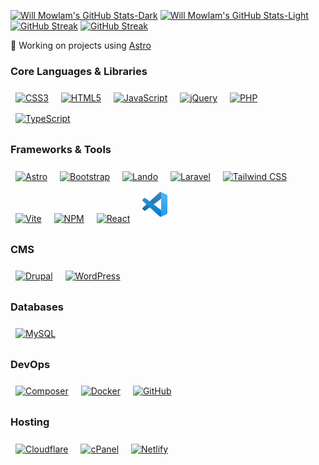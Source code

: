 [![Will Mowlam's GitHub Stats-Dark](https://github-readme-stats.vercel.app/api?username=willmowlam&hide_border=true&show_icons=true&theme=dark&bg_color=00000000#gh-dark-mode-only)](#gh-dark-mode-only)
[![Will Mowlam's GitHub Stats-Light](https://github-readme-stats.vercel.app/api?username=willmowlam&hide_border=true&show_icons=true&theme=default#gh-light-mode-only)](#gh-light-mode-only)
[![GitHub Streak](https://github-readme-streak-stats.herokuapp.com?user=willmowlam&theme=github-dark&hide_border=true&date_format=j%20M%5B%20Y%5D&hide_current_streak=true&hide_longest_streak=true#gh-dark-mode-only)](#gh-dark-mode-only)
[![GitHub Streak](https://github-readme-streak-stats.herokuapp.com?user=willmowlam&theme=transparent&hide_border=true&date_format=j%20M%5B%20Y%5D&hide_current_streak=true&hide_longest_streak=true#gh-light-mode-only)](#gh-light-mode-only)

<!-- 🔭 Working on [devOpps](https://github.com/jilloreilly/devopps) -->

🔭 Working on projects using [Astro](https://astro.build/)

### Core Languages & Libraries
<p>
  <a href="https://developer.mozilla.org/en-US/docs/Web/CSS" target="_blank" rel="noreferrer" title="CSS3"><img src="https://cdn.simpleicons.org/css3/1572B6" alt="CSS3" width="40" height="40" style="margin: 8px;" /></a>
  <a href="https://developer.mozilla.org/en-US/docs/Web/HTML" target="_blank" rel="noreferrer" title="HTML5"><img src="https://cdn.simpleicons.org/html5/E34F26" alt="HTML5" width="40" height="40" style="margin: 8px;" /></a>
  <a href="https://developer.mozilla.org/en-US/docs/Web/JavaScript" target="_blank" rel="noreferrer" title="JavaScript"><img src="https://cdn.simpleicons.org/javascript/F7DF1E" alt="JavaScript" width="40" height="40" style="margin: 8px;" /></a>
  <a href="https://jquery.com/" target="_blank" rel="noreferrer" title="jQuery"><img src="https://cdn.simpleicons.org/jquery/0769AD" alt="jQuery" width="40" height="40" style="margin: 8px;" /></a>
  <a href="https://www.php.net/" target="_blank" rel="noreferrer" title="PHP"><img src="https://cdn.simpleicons.org/php/777BB4" alt="PHP" width="40" height="40" style="margin: 8px;" /></a>
  <a href="https://www.typescriptlang.org/" target="_blank" rel="noreferrer" title="TypeScript"><img src="https://cdn.simpleicons.org/typescript/3178C6" alt="TypeScript" width="40" height="40" style="margin: 8px;" /></a>
</p>

### Frameworks & Tools
<p>
  <a href="https://astro.build/" target="_blank" rel="noreferrer" title="Astro"><img src="https://cdn.simpleicons.org/astro/black" alt="Astro" width="40" height="40" style="margin: 8px;" /></a>
  <a href="https://getbootstrap.com/" target="_blank" rel="noreferrer" title="Bootstrap"><img src="https://cdn.simpleicons.org/bootstrap/7952B3" alt="Bootstrap" width="40" height="40" style="margin: 8px;" /></a>
  <a href="https://lando.dev/" target="_blank" rel="noreferrer" title="Lando"><img src="https://docs.lando.dev/images/icon.svg" alt="Lando" width="40" height="40" style="margin: 8px;" /></a>
  <a href="https://laravel.com/" target="_blank" rel="noreferrer" title="Laravel"><img src="https://cdn.simpleicons.org/laravel/FF2D20" alt="Laravel" width="40" height="40" style="margin: 8px;" /></a>
  <a href="https://tailwindcss.com/" target="_blank" rel="noreferrer" title="Tailwind CSS"><img src="https://cdn.simpleicons.org/tailwindcss/06B6D4" alt="Tailwind CSS" width="40" height="40" style="margin: 8px;" /></a>
  <a href="https://vitejs.dev/" target="_blank" rel="noreferrer" title="Vite"><img src="https://cdn.simpleicons.org/vite/646CFF" alt="Vite" width="40" height="40" style="margin: 8px;" /></a>
  <a href="https://www.npmjs.com/" target="_blank" rel="noreferrer" title="NPM"><img src="https://cdn.simpleicons.org/npm/CB3837" alt="NPM" width="40" height="40" style="margin: 8px;" /></a>
  <a href="https://reactjs.org/" target="_blank" rel="noreferrer" title="React"><img src="https://cdn.simpleicons.org/react/61DAFB" alt="React" width="40" height="40" style="margin: 8px;" /></a>
  <a href="https://code.visualstudio.com/" target="_blank" rel="noreferrer" title="Visual Studio Code"><img src="./visual-studio-code-icon.svg" alt="VSCode" width="40" height="40" style="margin: 8px;" /></a>
</p>

### CMS
<p>
  <a href="https://www.drupal.org/" target="_blank" rel="noreferrer" title="Drupal"><img src="https://cdn.simpleicons.org/drupal/0678BE" alt="Drupal" width="40" height="40" style="margin: 8px;" /></a>
  <a href="https://wordpress.org/" target="_blank" rel="noreferrer" title="WordPress"><img src="https://cdn.simpleicons.org/wordpress/21759B" alt="WordPress" width="40" height="40" style="margin: 8px;" /></a>
</p>

### Databases
<p>
  <a href="https://www.mysql.com/" target="_blank" rel="noreferrer" title="MySQL"><img src="https://cdn.simpleicons.org/mysql/4479A1" alt="MySQL" width="40" height="40" style="margin: 8px;" /></a>
</p>

### DevOps
<p>
  <a href="https://getcomposer.org/" target="_blank" rel="noreferrer" title="Composer"><img src="https://cdn.simpleicons.org/composer/885630" alt="Composer" width="40" height="40" style="margin: 8px;" /></a>
  <a href="https://www.docker.com/" target="_blank" rel="noreferrer" title="Docker"><img src="https://cdn.simpleicons.org/docker/2496ED" alt="Docker" width="40" height="40" style="margin: 8px;" /></a>
  <a href="https://github.com/" target="_blank" rel="noreferrer" title="GitHub"><img src="https://cdn.simpleicons.org/github/181717" alt="GitHub" width="40" height="40" style="margin: 8px;" /></a>
</p>

### Hosting
<p>
  <a href="https://www.cloudflare.com/" target="_blank" rel="noreferrer" title="Cloudflare"><img src="https://cdn.simpleicons.org/cloudflare/F38020" alt="Cloudflare" width="40" height="40" style="margin: 8px;" /></a>
  <a href="https://cpanel.net/" target="_blank" rel="noreferrer" title="cPanel"><img src="https://cdn.simpleicons.org/cpanel/FF6C2C" alt="cPanel" width="40" height="40" style="margin: 8px;" /></a>
  <a href="https://www.netlify.com/" target="_blank" rel="noreferrer" title="Netlify"><img src="https://cdn.simpleicons.org/netlify/00C7B7" alt="Netlify" width="40" height="40" style="margin: 8px;" /></a>
</p>

<!--
[![Will Mowlam's GitHub Top Langs-Dark](https://github-readme-stats.vercel.app/api/top-langs/?username=willmowlam&hide_progress=true&layout=compact&theme=dark)](https://github.com/willmowlam/github-readme-stats#gh-dark-mode-only)
[![Will Mowlam's GitHub Top Langs-Light](https://github-readme-stats.vercel.app/api/top-langs/?username=willmowlam&hide_progress=true&layout=compact&theme=default)](https://github.com/willmowlam/github-readme-stats#gh-light-mode-only)
-->
<!--
**willmowlam/willmowlam** is a ✨ _special_ ✨ repository because its `README.md` (this file) appears on your GitHub profile.

Here are some ideas to get you started:

- 🔭 I’m currently working on ...
- 🌱 I’m currently learning ...
- 👯 I’m looking to collaborate on ...
- 🤔 I’m looking for help with ...
- 💬 Ask me about ...
- 📫 How to reach me: ...
- 😄 Pronouns: ...
- ⚡ Fun fact: ...

🌱 Learning [Firebase](https://firebase.google.com/), [Tanstack Query](https://tanstack.com/query) and [Typescript](https://www.typescriptlang.org/)
-->
